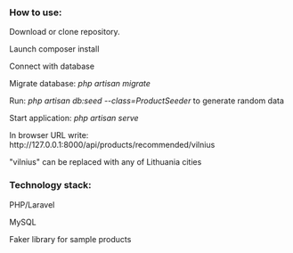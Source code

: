 <p><h3>How to use:</h3></p>

<p>Download or clone repository.</p>
<p>Launch composer install</p>
<p>Connect with database</p>
<p>Migrate database: <i>php artisan migrate</i></p>
<p>Run: <i>php artisan db:seed --class=ProductSeeder</i> to generate random data</p>
<p>Start application: <i>php artisan serve</i></p>
<p>In browser URL write: http://127.0.0.1:8000/api/products/recommended/vilnius<p>
<p>"vilnius" can be replaced with any of Lithuania cities</p>

<p><h3>Technology stack:</h3></p>
<p>PHP/Laravel</p>
<p>MySQL</p>
<p>Faker library for sample products</p>
